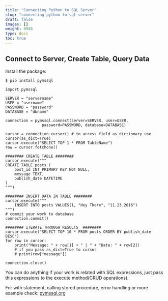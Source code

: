 ```yaml
---
title: "Connecting Python to SQL Server"
slug: "connecting-python-to-sql-server"
draft: false
images: []
weight: 9948
type: docs
toc: true
---
```


## Connect to Server, Create Table, Query Data
Install the package:

```$ pip install pymssql```

```
import pymssql

SERVER = "servername"
USER = "username"
PASSWORD = "password"
DATABASE = "dbname"

connection = pymssql.connect(server=SERVER, user=USER, 
                password=PASSWORD, database=DATABASE)

cursor = connection.cursor() # to access field as dictionary use cursor(as_dict=True)
cursor.execute("SELECT TOP 1 * FROM TableName")
row = cursor.fetchone()

######## CREATE TABLE ########
cursor.execute("""
CREATE TABLE posts (
    post_id INT PRIMARY KEY NOT NULL,
    message TEXT,
    publish_date DATETIME
)
""")

######## INSERT DATA IN TABLE ########
cursor.execute("""
    INSERT INTO posts VALUES(1, "Hey There", "11.23.2016")
""")
# commit your work to database
connection.commit()

######## ITERATE THROUGH RESULTS  ########
cursor.execute("SELECT TOP 10 * FROM posts ORDER BY publish_date DESC")
for row in cursor:
    print("Message: " + row[1] + " | " + "Date: " + row[2])
    # if you pass as_dict=True to cursor
    # print(row["message"])

connection.close()

```
You can do anything if your work is related with SQL expressions, just pass this expressions to the execute method(CRUD operations).

For with statement, calling stored procedure, error handling or more example check: [pymssql.org][1]


  [1]: http://pymssql.org

